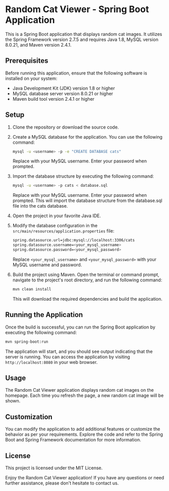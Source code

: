 # Random Cat Viewer - Spring Boot Application

This is a Spring Boot application that displays random cat images. It utilizes the Spring Framework version 2.7.5 and
requires Java 1.8, MySQL version 8.0.21, and Maven version 2.4.1.

## Prerequisites

Before running this application, ensure that the following software is installed on your system:

- Java Development Kit (JDK) version 1.8 or higher
- MySQL database server version 8.0.21 or higher
- Maven build tool version 2.4.1 or higher

## Setup

1. Clone the repository or download the source code.

2. Create a MySQL database for the application. You can use the following command:

   ```bash
   mysql -u <username> -p -e "CREATE DATABASE cats"
   ```
   Replace <username> with your MySQL username. Enter your password when prompted.
3. Import the database structure by executing the following command:
   ```bash
   mysql -u <username> -p cats < database.sql
   ```
   Replace <username> with your MySQL username. Enter your password when prompted. This will import the database
   structure from the database.sql file into the cats database.
4. Open the project in your favorite Java IDE.
5. Modify the database configuration in the `src/main/resources/application.properties` file:
   ```bash
   spring.datasource.url=jdbc:mysql://localhost:3306/cats
   spring.datasource.username=<your_mysql_username>
   spring.datasource.password=<your_mysql_password>
   ```
   Replace `<your_mysql_username>` and `<your_mysql_password>` with your MySQL username and password.
6. Build the project using Maven. Open the terminal or command prompt, navigate to the project's root directory, and run
   the following command:
   ```bash
   mvn clean install
   ```
   This will download the required dependencies and build the application.

## Running the Application

Once the build is successful, you can run the Spring Boot application by executing the following command:

```bash
mvn spring-boot:run
```

The application will start, and you should see output indicating that the server is running. You can access the
application by visiting `http://localhost:8080` in your web browser.

## Usage

The Random Cat Viewer application displays random cat images on the homepage. Each time you refresh the page, a new
random cat image will be shown.

## Customization

You can modify the application to add additional features or customize the behavior as per your requirements. Explore
the code and refer to the Spring Boot and Spring Framework documentation for more information.

## License

This project is licensed under the MIT License.

Enjoy the Random Cat Viewer application! If you have any questions or need further assistance, please don't hesitate to
contact us.